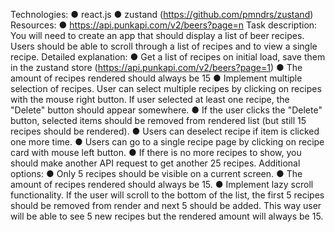 Technologies:
● react.js
● zustand (https://github.com/pmndrs/zustand)
Resources:
● https://api.punkapi.com/v2/beers?page=n
Task description:
You will need to create an app that should display a list of beer recipes. Users should be able to
scroll through a list of recipes and to view a single recipe.
Detailed explanation:
● Get a list of recipes on initial load, save them in the zustand store
(https://api.punkapi.com/v2/beers?page=1)
● The amount of recipes rendered should always be 15
● Implement multiple selection of recipes. User can select multiple recipes by clicking on
recipes with the mouse right button. If user selected at least one recipe, the "Delete"
button should appear somewhere.
● If the user clicks the "Delete" button, selected items should be removed from rendered
list (but still 15 recipes should be rendered).
● Users can deselect recipe if item is clicked one more time.
● Users can go to a single recipe page by clicking on recipe card with mouse left button.
● If there is no more recipes to show, you should make another API request to get another
25 recipes.
Additional options:
● Only 5 recipes should be visible on a current screen.
● The amount of recipes rendered should always be 15.
● Implement lazy scroll functionality. If the user will scroll to the bottom of the list, the first 5
recipes should be removed from render and next 5 should be added. This way user will
be able to see 5 new recipes but the rendered amount will always be 15.
